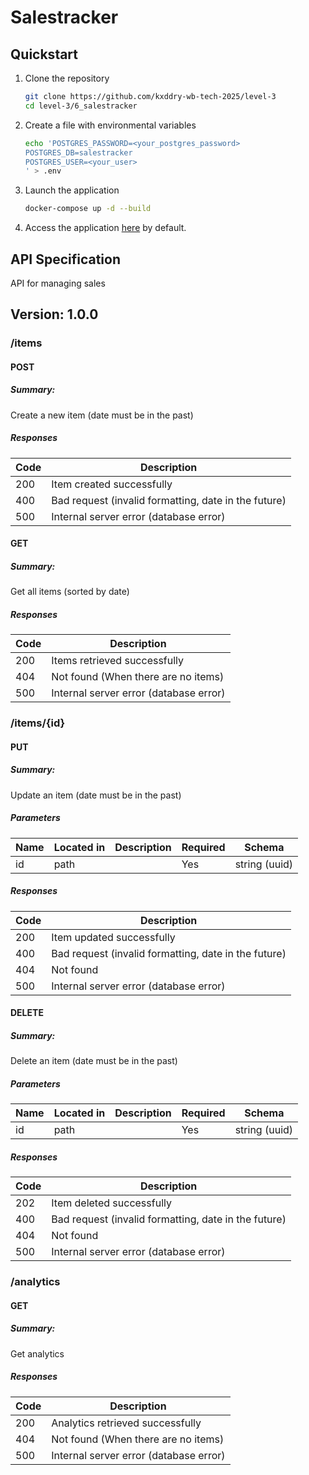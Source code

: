 # Salestracker

## Quickstart

1. Clone the repository

    ```bash
    git clone https://github.com/kxddry-wb-tech-2025/level-3
    cd level-3/6_salestracker
    ```

2. Create a file with environmental variables

    ```bash
    echo 'POSTGRES_PASSWORD=<your_postgres_password>
    POSTGRES_DB=salestracker
    POSTGRES_USER=<your_user>
    ' > .env
    ```

3. Launch the application

    ```bash
    docker-compose up -d --build
    ```

4. Access the application [here](https://localhost:8080/ui) by default.


## API Specification
API for managing sales

## Version: 1.0.0

### /items

#### POST
##### Summary:

Create a new item (date must be in the past)

##### Responses

| Code | Description |
| ---- | ----------- |
| 200 | Item created successfully |
| 400 | Bad request (invalid formatting, date in the future) |
| 500 | Internal server error (database error) |

#### GET
##### Summary:

Get all items (sorted by date)

##### Responses

| Code | Description |
| ---- | ----------- |
| 200 | Items retrieved successfully |
| 404 | Not found (When there are no items) |
| 500 | Internal server error (database error) |

### /items/{id}

#### PUT
##### Summary:

Update an item (date must be in the past)

##### Parameters

| Name | Located in | Description | Required | Schema |
| ---- | ---------- | ----------- | -------- | ---- |
| id | path |  | Yes | string (uuid) |

##### Responses

| Code | Description |
| ---- | ----------- |
| 200 | Item updated successfully |
| 400 | Bad request (invalid formatting, date in the future) |
| 404 | Not found |
| 500 | Internal server error (database error) |

#### DELETE
##### Summary:

Delete an item (date must be in the past)

##### Parameters

| Name | Located in | Description | Required | Schema |
| ---- | ---------- | ----------- | -------- | ---- |
| id | path |  | Yes | string (uuid) |

##### Responses

| Code | Description |
| ---- | ----------- |
| 202 | Item deleted successfully |
| 400 | Bad request (invalid formatting, date in the future) |
| 404 | Not found |
| 500 | Internal server error (database error) |

### /analytics

#### GET
##### Summary:

Get analytics

##### Responses

| Code | Description |
| ---- | ----------- |
| 200 | Analytics retrieved successfully |
| 404 | Not found (When there are no items) |
| 500 | Internal server error (database error) |
